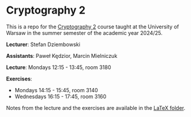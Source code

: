 # Cryptography 2


This is a repo for the [Cryptography 2](https://usosweb.uw.edu.pl/kontroler.php?_action=katalog2/przedmioty/pokazPrzedmiot&kod=1000-2M24KI2&lang=en) course taught at the University of Warsaw in the summer semester of the academic year 2024/25.

**Lecturer**: Stefan Dziembowski

**Assistants**: Paweł Kędzior, Marcin Mielniczuk

**Lecture**: Mondays 12:15 - 13:45, room 3180

**Exercises**: 
 - Mondays 14:15 - 15:45, room 3140
 - Wednesdays 16:15 - 17:45, room 3160

Notes from the lecture and the exercises are available in the [LaTeX folder](https://github.com/marmistrz/cryptography-2024L/tree/master/LaTeX).
